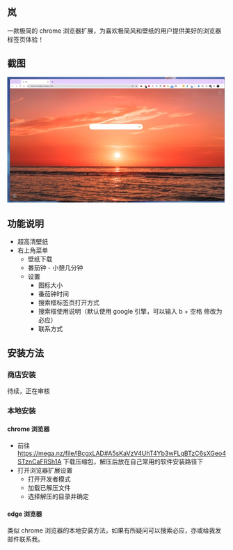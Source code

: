 ## 岚

一款极简的 chrome 浏览器扩展，为喜欢极简风和壁纸的用户提供美好的浏览器标签页体验！

## 截图

![1](./sources/1.jpg)

## 功能说明

- 超高清壁纸
- 右上角菜单
  - 壁纸下载
  - 番茄钟 - 小憩几分钟
  - 设置
    - 图标大小
    - 番茄钟时间
    - 搜索框标签页打开方式
    - 搜索框使用说明（默认使用 google 引擎，可以输入 b + 空格 修改为必应）
    - 联系方式

## 安装方法

### 商店安装

待续，正在审核

### 本地安装

#### chrome 浏览器

- 前往 https://mega.nz/file/lBcgxLAD#A5sKaVzV4UhT4Yb3wFLqBTzC6sXGeo4STznCaFRSh1A 下载压缩包，解压后放在自己常用的软件安装路径下
- 打开浏览器扩展设置
  - 打开开发者模式
  - 加载已解压文件
  - 选择解压的目录并确定



#### edge 浏览器

类似 chrome 浏览器的本地安装方法，如果有所疑问可以搜索必应，亦或给我发邮件联系我。
